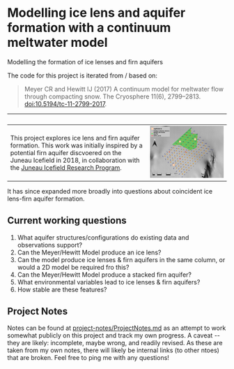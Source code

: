 # Modelling ice lens and aquifer formation with a continuum meltwater model
Modelling the formation of ice lenses and firn aquifers

The code for this project is iterated from / based on:

> Meyer CR and Hewitt IJ (2017) A continuum model for meltwater flow through compacting snow. The Cryosphere 11(6), 2799–2813. [doi:10.5194/tc-11-2799-2017](https://www.the-cryosphere.net/11/2799/2017/).

| <img width="200">| <img width="100">|
|----|----|
|This project explores ice lens and firn aquifer formation. This work was initially inspired by a potential firn aquifer discvoered on the Juneau Icefield in 2018, in collaboration with the [Juneau Icefield Research Program](https://juneauicefield.org/). |  <img src="https://github.com/Elizabethcase/Ice-lens-and-aquifer-modelling/blob/main/project-notes/imgs/JIRP.png" alt="map of survey on the Juneau Icefield showing the aquifer in the northwest corner"> | 

It has since expanded more broadly into questions about coincident ice lens-firn aquifer formation.

## Current working questions

1. What aquifer structures/configurations do existing data and observations support?
2. Can the Meyer/Hewitt Model produce an ice lens?
3. Can the model produce ice lenses & firn aquifers in the same column, or would a 2D model be required fro this?
4. Can the Meyer/Hewitt Model produce a stacked firn aquifer?
5. What environmental variables lead to ice lenses & firn aquifers?
6. How stable are these features?

## Project Notes

Notes can be found at [project-notes/ProjectNotes.md](https://github.com/Elizabethcase/Ice-lens-and-aquifer-modelling/blob/main/project-notes/ProjectNotes.md) as an attempt to work somewhat publicly on this project and track my own progress. A caveat -- they are likely: incomplete, maybe wrong, and readily revised. As these are taken from my own notes, there will likely be internal links (to other ntoes) that are broken. Feel free to ping me with any questions!

